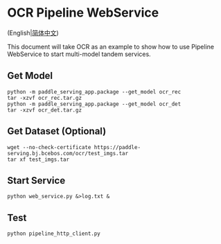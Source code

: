 # OCR Pipeline WebService 

(English|[简体中文](./README_CN.md))

This document will take OCR as an example to show how to use Pipeline WebService to start multi-model tandem services.

## Get Model
```
python -m paddle_serving_app.package --get_model ocr_rec
tar -xzvf ocr_rec.tar.gz
python -m paddle_serving_app.package --get_model ocr_det
tar -xzvf ocr_det.tar.gz
```

## Get Dataset (Optional)
```
wget --no-check-certificate https://paddle-serving.bj.bcebos.com/ocr/test_imgs.tar
tar xf test_imgs.tar
```

## Start Service
```
python web_service.py &>log.txt &
```

## Test
```
python pipeline_http_client.py
```

<!--
## More (PipelineServing)

## Client Prediction

### RPC
```
python pipeline_rpc_client.py
```

### HTTP
```
python pipeline_http_client.py
```
-->
